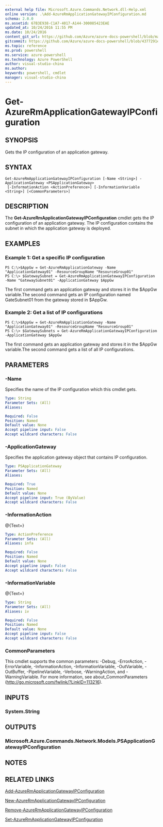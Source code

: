 ```yaml
---
external help file: Microsoft.Azure.Commands.Network.dll-Help.xml
online version: .\Add-AzureRmApplicationGatewayIPConfiguration.md
schema: 2.0.0
ms.assetid: 67B3E938-C1A7-4017-A144-300085423EAE
updated_at: 10/24/2016 11:55 PM
ms.date: 10/24/2016
content_git_url: https://github.com/Azure/azure-docs-powershell/blob/master/azureps-cmdlets-docs/ResourceManager/AzureRM.Network/v1.0.13/Get-AzureRmApplicationGatewayIPConfiguration.md
gitcommit: https://github.com/Azure/azure-docs-powershell/blob/4377291ee360e58e2c1c5d644155daf6a0279055/azureps-cmdlets-docs/ResourceManager/AzureRM.Network/v1.0.13/Get-AzureRmApplicationGatewayIPConfiguration.md
ms.topic: reference
ms.prod: powershell
ms.service: azure-powershell
ms.technology: Azure PowerShell
author: visual-studio-china
ms.author: 
keywords: powershell, cmdlet
manager: visual-studio-china
---
```


# Get-AzureRmApplicationGatewayIPConfiguration

## SYNOPSIS
Gets the IP configuration of an application gateway.

## SYNTAX

```
Get-AzureRmApplicationGatewayIPConfiguration [-Name <String>] -ApplicationGateway <PSApplicationGateway>
 [-InformationAction <ActionPreference>] [-InformationVariable <String>] [<CommonParameters>]
```

## DESCRIPTION
The **Get-AzureRmApplicationGatewayIPConfiguration** cmdlet gets the IP configuration of an application gateway.
The IP configuration contains the subnet in which the application gateway is deployed.

## EXAMPLES

### Example 1: Get a specific IP configuration
```
PS C:\>$AppGw = Get-AzureRmApplicationGateway -Name "ApplicationGateway01" -ResourceGroupName "ResourceGroup01"
PS C:\> $GatewaySubnet = Get-AzureRmApplicationGatewayIPConfiguration -Name "GatewaySubnet01" -ApplicationGateway $AppGw
```

The first command gets an application gateway and stores it in the $AppGw variable.The second command gets an IP configuration named GateSubnet01 from the gateway stored in $AppGw.

### Example 2: Get a list of IP configurations
```
PS C:\>$AppGw = Get-AzureRmApplicationGateway -Name "ApplicationGateway01" -ResourceGroupName "ResourceGroup01"
PS C:\> $GatewaySubnets = Get-AzureRmApplicationGatewayIPConfiguration -ApplicationGateway $AppGw
```

The first command gets an application gateway and stores it in the $AppGw variable.The second command gets a list of all IP configurations.

## PARAMETERS

### -Name
Specifies the name of the IP configuration which this cmdlet gets.

```yaml
Type: String
Parameter Sets: (All)
Aliases: 

Required: False
Position: Named
Default value: None
Accept pipeline input: False
Accept wildcard characters: False
```

### -ApplicationGateway
Specifies the application gateway object that contains IP configuration.

```yaml
Type: PSApplicationGateway
Parameter Sets: (All)
Aliases: 

Required: True
Position: Named
Default value: None
Accept pipeline input: True (ByValue)
Accept wildcard characters: False
```

### -InformationAction
@{Text=}

```yaml
Type: ActionPreference
Parameter Sets: (All)
Aliases: infa

Required: False
Position: Named
Default value: None
Accept pipeline input: False
Accept wildcard characters: False
```

### -InformationVariable
@{Text=}

```yaml
Type: String
Parameter Sets: (All)
Aliases: iv

Required: False
Position: Named
Default value: None
Accept pipeline input: False
Accept wildcard characters: False
```

### CommonParameters
This cmdlet supports the common parameters: -Debug, -ErrorAction, -ErrorVariable, -InformationAction, -InformationVariable, -OutVariable, -OutBuffer, -PipelineVariable, -Verbose, -WarningAction, and -WarningVariable. For more information, see about_CommonParameters (http://go.microsoft.com/fwlink/?LinkID=113216).

## INPUTS

### System.String

## OUTPUTS

### Microsoft.Azure.Commands.Network.Models.PSApplicationGatewayIPConfiguration

## NOTES

## RELATED LINKS

[Add-AzureRmApplicationGatewayIPConfiguration](xref:ResourceManager/AzureRM.Network/v1.0.13/Add-AzureRmApplicationGatewayIPConfiguration.md)

[New-AzureRmApplicationGatewayIPConfiguration](xref:ResourceManager/AzureRM.Network/v1.0.13/New-AzureRmApplicationGatewayIPConfiguration.md)

[Remove-AzureRmApplicationGatewayIPConfiguration](xref:ResourceManager/AzureRM.Network/v1.0.13/Remove-AzureRmApplicationGatewayIPConfiguration.md)

[Set-AzureRmApplicationGatewayIPConfiguration](xref:ResourceManager/AzureRM.Network/v1.0.13/Set-AzureRmApplicationGatewayIPConfiguration.md)


